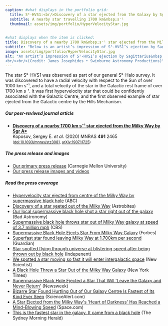 ```yaml
---
caption: #what displays in the portfolio grid:
  title: S⁵-HVS1:<br/>Discovery of a star ejected from the Galaxy by Sgr&nbsp;A*
  subtitle: A nearby star travelling 1700 km&nbsp;s⁻¹
  thumbnail: assets/img/portfolio/HyperVelocityStar.jpg
  

#what displays when the item is clicked:
title: Discovery of a nearby 1700 km&nbsp;s⁻¹ star ejected from the Milky Way by Sgr&nbsp;A*
subtitle: "Below is an artist’s impression of S⁵-HVS1’s ejection by Sagittarius&nbsp;A*, the black hole at the center of the Galaxy. The black hole and the captured binary partner to S⁵-HVS1 are seen far away in the left corner of the picture, while S⁵-HVS1 is in the foreground, speeding away from them.<br/>(Credit: James Josephides • Swinburne Astronomy Productions)"
image: assets/img/portfolio/HyperVelocityStar.jpg
alt: "An artist’s impression of S⁵-HVS1’s ejection by Sagittarius&nbsp;A*, the black hole at the center of the Galaxy. The black hole and the captured binary partner to S⁵-HVS1 are seen far away in the left corner of the picture, while S⁵-HVS1 is in the foreground, speeding away from them.
<br/><br/>(Credit: James Josephides • Swinburne Astronomy Productions)"
---
```


The star S⁵-HVS1 was observed as part of our general S⁵-Halo survey. It was discovered to have a radial velocity with respect to the Sun of over 1000 km&nbsp;s⁻¹, and a total velocity of the star in the Galactic rest frame of over 1700 km&nbsp;s⁻¹. It was first hypervelocity star that could be confidently associated with the Galactic Centre, and the first observed example of star ejected from the Galactic centre by the Hills Mechanism.

##### Our peer-reviwed journal article
* [**Discovery of a nearby 1700 km&nbsp;s⁻¹ star ejected from the Milky Way by Sgr A\***](https://ui.adsabs.harvard.edu/abs/2020MNRAS.491.2465K)<br/>Koposov, Sergey E. *et al.* (2020) MNRAS **491** 2465 <small>([doi:10.1093/mnras/stz3081](https://doi.org/10.1093/mnras/stz3081), [arXiv:1907.11725](https://arxiv.org/abs/arXiv:1907.11725))</small>

##### The press release and images
* [Our primary press release](https://www.cmu.edu/physics/news-events/news-archive/2019/koposov-runaway-star.html) (Carnegie Mellon University)
* [Our press release images and videos](https://S⁵collab.github.io/hyper_velocity_star_press_release/)

##### Read the press coverage
* [Hypervelocity star ejected from centre of the Milky Way by supermassive black hole](https://www.abc.net.au/news/science/2019-11-13/hypervelocity-star-ejected-galactic-centre/11694274) (ABC)
* [Discovery of a star yeeted out of the Milky Way](https://astrobites.org/2019/07/31/discovery-of-a-star-yeeted-out-of-the-milky-way/) (Astrobites)
* [Our local supermassive black hole shot a star right out of the galaxy](https://www.syfy.com/syfywire/our-local-supermassive-black-hole-shot-a-star-right-out-of-the-galaxy) (Bad Astronomy)
* [Supermassive black hole throws star out of Milky Way galaxy at speed of 3.7 million mph](https://www.cbsnews.com/news/black-hole-supermassive-black-hole-throws-star-out-of-milky-way-galaxy-3point7-million-mph-today/) (CBS)
* [Supermassive Black Hole Ejects Star From Milky Way Galaxy](https://www.forbes.com/sites/drdonlincoln/2019/11/13/supermassive-black-hole-ejects-star-from-milky-way-galaxy) (Forbes)
* [Superfast star found leaving Milky Way at 1,700km per second](https://www.theguardian.com/science/2019/nov/13/superfast-star-found-leaving-milky-way-at-1700km-per-second) (Guardian)
* [Star spotted flying through universe at blistering speed after being thrown out by black hole](https://www.independent.co.uk/life-style/gadgets-and-tech/news/star-space-black-hole-galaxy-universe-sagittarius-a9203011.html) (Indepenent)
* [We spotted a star moving so fast it will enter intergalactic space](https://www.newscientist.com/article/2212369-we-spotted-a-star-moving-so-fast-it-will-enter-intergalactic-space/) (New Scientist)
* [A Black Hole Threw a Star Out of the Milky Way Galaxy](https://www.nytimes.com/2019/11/14/science/stars-black-hole-milky-way.html) (New York Times)
* [Supermassive Black Hole Ejected a Star That Will 'Leave the Galaxy and Never Return'](https://www.newsweek.com/supermassive-black-hole-ejected-star-leave-galaxy-1471483) (Newsweek)
* [Bizarre Star Found Hurtling Out of Our Galaxy Centre Is Fastest of Its Kind Ever Seen](https://www.sciencealert.com/our-bossy-black-hole-kicked-out-a-star-and-it-s-shooting-through-the-galaxy-insanely-fast) (ScienceAlert.com)
* [A Star Ejected from the Milky Way's 'Heart of Darkness' Has Reached a Mind-Blowing Speed](https://www.space.com/star-ejected-milky-way-black-hole-superfast-speed.html) (Space.com)
* [This is the fastest star in the galaxy. It came from a black hole](https://www.smh.com.au/national/this-is-the-fastest-star-in-the-galaxy-it-came-from-a-black-hole-20191112-p539xg.html) (The Sydney Morning Herald)
